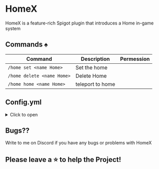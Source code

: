 # HomeX
HomeX is a feature-rich Spigot plugin that introduces a Home in-game system

## Commands :spades:
Command | Description | Permession
--- | --- | ---
`/home set <name Home>` | Set the home
`/home delete <name Home>` | Delete Home
`/home home <name Home>` | teleport to home

## Config.yml
<details>
  <summary>Click to open</summary>

```yaml
#
#    _    _                       __   __
#   | |  | |                      \ \ / /
#   | |__| | ___  _ __ ___   ___   \ V /
#   |  __  |/ _ \| '_ ` _ \ / _ \   > <
#   | |  | | (_) | | | | | |  __/  / . \
#   |_|  |_|\___/|_| |_| |_|\___| /_/ \_\
#
#      This Plugin was made with ❤️ by Akari_my
#      GitHub: github.com/Akari-my
#      Discord for support: akari_my
#
#      version: 1.0.0-RELEASE

Database:
  hostname:
  port:
  database:
  user:
  password:

settings:
  cooldownSeconds: 3
  maxHomes: 2


messages:
  success:
    homeSet: "&aHome '%home%' set successfully!"
    homeDeleted: "&aHome '%home%' successfully deleted!"
    teleportedToHome: "&aTeleported to home '%home%'!"
    coolDown: "§aYou will be teleported between 3 seconds"
  error:
    homeAlreadyExists: "&cThe home '%home%' already exists."
    homeNotFound: "&cThe home '%home%' does not exist."
    coolDownWait: "§cYou must wait before you can teleport again"
    maxHomesReached: "§cYou can no longer create Home because you have exceeded the maximum limit"
```
</details>

## Bugs??
Write to me on Discord if you have any bugs or problems with HomeX

## Please leave a ⭐ to help the Project!

